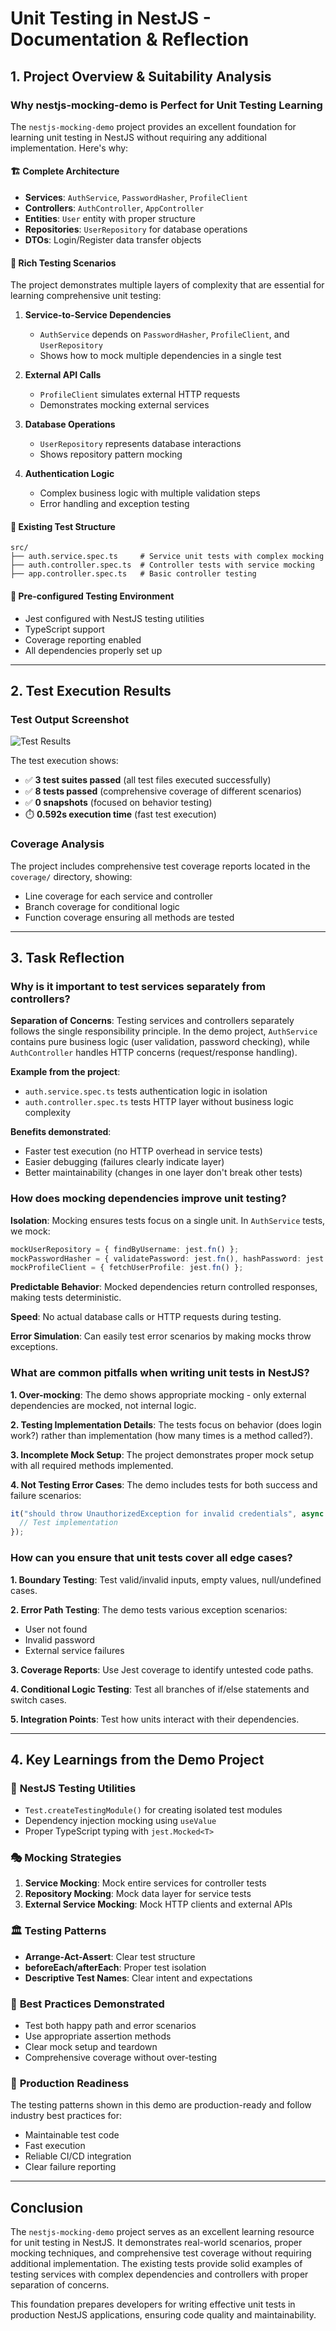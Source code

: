 # Unit Testing in NestJS - Documentation & Reflection

## 1. Project Overview & Suitability Analysis

### Why nestjs-mocking-demo is Perfect for Unit Testing Learning

The `nestjs-mocking-demo` project provides an excellent foundation for learning unit testing in NestJS without requiring any additional implementation. Here's why:

#### 🏗️ **Complete Architecture**

- **Services**: `AuthService`, `PasswordHasher`, `ProfileClient`
- **Controllers**: `AuthController`, `AppController`
- **Entities**: `User` entity with proper structure
- **Repositories**: `UserRepository` for database operations
- **DTOs**: Login/Register data transfer objects

#### 🧪 **Rich Testing Scenarios**

The project demonstrates multiple layers of complexity that are essential for learning comprehensive unit testing:

1. **Service-to-Service Dependencies**

   - `AuthService` depends on `PasswordHasher`, `ProfileClient`, and `UserRepository`
   - Shows how to mock multiple dependencies in a single test

2. **External API Calls**

   - `ProfileClient` simulates external HTTP requests
   - Demonstrates mocking external services

3. **Database Operations**

   - `UserRepository` represents database interactions
   - Shows repository pattern mocking

4. **Authentication Logic**
   - Complex business logic with multiple validation steps
   - Error handling and exception testing

#### 📁 **Existing Test Structure**

```
src/
├── auth.service.spec.ts     # Service unit tests with complex mocking
├── auth.controller.spec.ts  # Controller tests with service mocking
├── app.controller.spec.ts   # Basic controller testing
```

#### 🎯 **Pre-configured Testing Environment**

- Jest configured with NestJS testing utilities
- TypeScript support
- Coverage reporting enabled
- All dependencies properly set up

---

## 2. Test Execution Results

### Test Output Screenshot

![Test Results](./nestjs-mocking-demo/test-mocking-output.png)

The test execution shows:

- ✅ **3 test suites passed** (all test files executed successfully)
- ✅ **8 tests passed** (comprehensive coverage of different scenarios)
- ✅ **0 snapshots** (focused on behavior testing)
- ⏱️ **0.592s execution time** (fast test execution)

### Coverage Analysis

The project includes comprehensive test coverage reports located in the `coverage/` directory, showing:

- Line coverage for each service and controller
- Branch coverage for conditional logic
- Function coverage ensuring all methods are tested

---

## 3. Task Reflection

### Why is it important to test services separately from controllers?

**Separation of Concerns**: Testing services and controllers separately follows the single responsibility principle. In the demo project, `AuthService` contains pure business logic (user validation, password checking), while `AuthController` handles HTTP concerns (request/response handling).

**Example from the project**:

- `auth.service.spec.ts` tests authentication logic in isolation
- `auth.controller.spec.ts` tests HTTP layer without business logic complexity

**Benefits demonstrated**:

- Faster test execution (no HTTP overhead in service tests)
- Easier debugging (failures clearly indicate layer)
- Better maintainability (changes in one layer don't break other tests)

### How does mocking dependencies improve unit testing?

**Isolation**: Mocking ensures tests focus on a single unit. In `AuthService` tests, we mock:

```typescript
mockUserRepository = { findByUsername: jest.fn() };
mockPasswordHasher = { validatePassword: jest.fn(), hashPassword: jest.fn() };
mockProfileClient = { fetchUserProfile: jest.fn() };
```

**Predictable Behavior**: Mocked dependencies return controlled responses, making tests deterministic.

**Speed**: No actual database calls or HTTP requests during testing.

**Error Simulation**: Can easily test error scenarios by making mocks throw exceptions.

### What are common pitfalls when writing unit tests in NestJS?

**1. Over-mocking**: The demo shows appropriate mocking - only external dependencies are mocked, not internal logic.

**2. Testing Implementation Details**: The tests focus on behavior (does login work?) rather than implementation (how many times is a method called?).

**3. Incomplete Mock Setup**: The project demonstrates proper mock setup with all required methods implemented.

**4. Not Testing Error Cases**: The demo includes tests for both success and failure scenarios:

```typescript
it("should throw UnauthorizedException for invalid credentials", async () => {
  // Test implementation
});
```

### How can you ensure that unit tests cover all edge cases?

**1. Boundary Testing**: Test valid/invalid inputs, empty values, null/undefined cases.

**2. Error Path Testing**: The demo tests various exception scenarios:

- User not found
- Invalid password
- External service failures

**3. Coverage Reports**: Use Jest coverage to identify untested code paths.

**4. Conditional Logic Testing**: Test all branches of if/else statements and switch cases.

**5. Integration Points**: Test how units interact with their dependencies.

---

## 4. Key Learnings from the Demo Project

### 🔧 **NestJS Testing Utilities**

- `Test.createTestingModule()` for creating isolated test modules
- Dependency injection mocking using `useValue`
- Proper TypeScript typing with `jest.Mocked<T>`

### 🎭 **Mocking Strategies**

1. **Service Mocking**: Mock entire services for controller tests
2. **Repository Mocking**: Mock data layer for service tests
3. **External Service Mocking**: Mock HTTP clients and external APIs

### 🏛️ **Testing Patterns**

- **Arrange-Act-Assert**: Clear test structure
- **beforeEach/afterEach**: Proper test isolation
- **Descriptive Test Names**: Clear intent and expectations

### 🚀 **Best Practices Demonstrated**

- Test both happy path and error scenarios
- Use appropriate assertion methods
- Clear mock setup and teardown
- Comprehensive coverage without over-testing

### 🎯 **Production Readiness**

The testing patterns shown in this demo are production-ready and follow industry best practices for:

- Maintainable test code
- Fast execution
- Reliable CI/CD integration
- Clear failure reporting

---

## Conclusion

The `nestjs-mocking-demo` project serves as an excellent learning resource for unit testing in NestJS. It demonstrates real-world scenarios, proper mocking techniques, and comprehensive test coverage without requiring additional implementation. The existing tests provide solid examples of testing services with complex dependencies and controllers with proper separation of concerns.

This foundation prepares developers for writing effective unit tests in production NestJS applications, ensuring code quality and maintainability.
